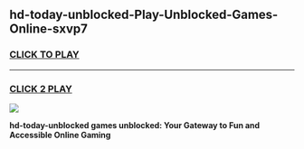 
## hd-today-unblocked-Play-Unblocked-Games-Online-sxvp7
<h3>
<a href="https://premium76.site?title=hd-today-unblocked&ref=25A">CLICK TO PLAY</a></h3>
<hr>

<h3>
<a href="https://premium76.site?title=hd-today-unblocked&ref=25A">CLICK 2 PLAY</a>
  
</h3>

<a href="https://premium76.site?title=hd-today-unblocked&ref=25A"><img src="https://clearcache.store/games.png"></a>


**hd-today-unblocked games unblocked: Your Gateway to Fun and Accessible Online Gaming**
